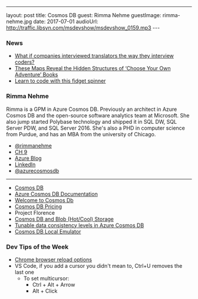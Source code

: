 ---
layout: post
title: Cosmos DB
guest:  Rimma Nehme
guestImage:  rimma-nehme.jpg
date: 2017-07-01
audioUrl: http://traffic.libsyn.com/msdevshow/msdevshow_0159.mp3
--- 

### News

 - [What if companies interviewed translators the way they interview coders?](https://medium.freecodecamp.com/welcome-to-the-software-interview-ee673bc5ef6)
 - [These Maps Reveal the Hidden Structures of ‘Choose Your Own Adventure’ Books](http://www.atlasobscura.com/articles/cyoa-choose-your-own-adventure-maps)
 - [Learn to code with this fidget spinner](https://hackaday.io/project/25494-learn-to-code-with-this-fidget-spinner)

### Rimma Nehme 

Rimma is a GPM in Azure Cosmos DB. Previously an architect in Azure Cosmos DB and the open-source software analytics team at Microsoft. She also jump started Polybase technology and shipped it in SQL DW, SQL Server PDW, and SQL Server 2016. She's also a PHD in computer science from Purdue, and has an MBA from the university of Chicago.

 - [@rimmanehme](https://twitter.com/rimmanehme)
 - [CH 9](https://channel9.msdn.com/Events/Speakers/rimma-nehme)
 - [Azure Blog](https://azure.microsoft.com/en-us/blog/author/rimman/)
 - [LinkedIn](https://www.linkedin.com/in/rimma-nehme/)
 - [@azurecosmosdb](https://twitter.com/azurecosmosdb)

---------------------------------------------------------------------------------

 - [Cosmos DB](https://azure.microsoft.com/en-us/services/cosmos-db/)
 - [Azure Cosmos DB Documentation](https://docs.microsoft.com/en-us/azure/cosmos-db/)
 - [Welcome to Cosmos Db](https://docs.microsoft.com/en-us/azure/cosmos-db/introduction)
 - [Cosmos DB Pricing](https://azure.microsoft.com/en-us/pricing/details/cosmos-db/)
 - Project Florence
 - [Cosmos DB and Blob (Hot/Cool) Storage](https://blogs.msdn.microsoft.com/azuregov/2017/05/11/announcing-cosmosdb-and-blob-hotcool-storage/)
 - [Tunable data consistency levels in Azure Cosmos DB](https://docs.microsoft.com/en-us/azure/cosmos-db/consistency-levels)
 - [Cosmos DB Local Emulator](https://docs.microsoft.com/en-us/azure/cosmos-db/local-emulator)

### Dev Tips of the Week

 - [Chrome browser reload options](https://stackoverflow.com/questions/12633425/chrome-browser-reload-options-new-feature)
 - VS Code, if you add a cursor you didn't mean to, Ctrl+U removes the last one
   - To set multicursor:
     - Ctrl + Alt + Arrow
     - Alt + Click
